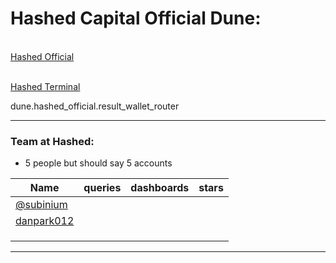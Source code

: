 # Hashed Capital Official Dune: 

<br>[Hashed Official](https://dune.com/hashed_official/)

<br>[Hashed Terminal](https://dune.com/hashed_official/hashed-terminal)

dune.hashed_official.result_wallet_router

---
### Team at **Hashed**:

- 5 people but should say 5 accounts

| Name                                      | queries | dashboards | stars |
| ---                                       | ---     | ---        | ---   |
| [@subinium](https://dune.com/subinium)    |         |            |       |
| [danpark012](https://dune.com/danpark012) |         |            |       | 
| []()                                      |         |            |       |
| []()                                      |         |            |       |
| []()                                      |         |            |       |

---
